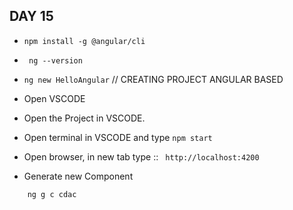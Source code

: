 ## DAY 15
* ``` npm install -g @angular/cli ```
* ``` ng --version```
* ``` ng new HelloAngular ``` // CREATING PROJECT ANGULAR BASED
* Open VSCODE
* Open the Project in VSCODE. 
* Open terminal in VSCODE and type 
    ```npm start```
* Open browser, in new tab type ::
    ``` http://localhost:4200```

* Generate new Component 
```
    ng g c cdac
```